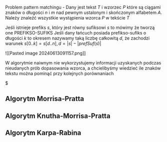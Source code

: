 Problem pattern matchingu - Dany jest tekst $T$ i wzorzec $P$ które są ciągami znaków o długości $n$ i $m$ nad pewnym ustalonym i skończonym alfabetem $A$. Należy znaleźć wszystkie wystąpienia wzorca $P$ w tekście $T$

Jeśli istnieje prefiks $s$, który jest równy sufiksowi $s$ to mówimy że tworzą one PREFIKSO-SUFIKS
Jeśli dany łańcuch posiada prefikso-sufiks o długości $k$ to okresem nazywamy taką liczbę całkowitą $d$, że zachodzi warunek $s[0..k]=s[d..n],d=|s|-|prefSuf(s)|$

![[Pasted image 20240613091157.png]]

W algorytmie naiwnym nie wykorzystujemy informacji uzyskanych podczas nieudanych prób dopasowania wzorca, a chcielibyśmy wiedzieć ile znaków tekstu można pominąć przy kolejnych porównaniach

$
## Algorytm Morrisa-Pratta
## Algorytm Knutha-Morrisa-Pratta
## Algorytm Karpa-Rabina
